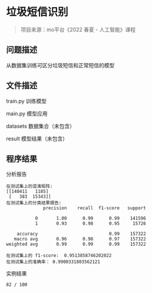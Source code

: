 # 垃圾短信识别
> 项目来源：mo平台《2022 春夏 - 人工智能》课程
## 问题描述
从数据集训练可区分垃圾短信和正常短信的模型

## 文件描述
train.py    训练模型

main.py     模型应用

datasets    数据集合（未包含）

result      模型结果（未包含）

## 程序结果
分析报告

    在测试集上的混淆矩阵: 
    [[140411   1185]
     [   383  15343]]
    在测试集上的分类结果报告:
                  precision    recall  f1-score   support

               0       1.00      0.99      0.99    141596
               1       0.93      0.98      0.95     15726

        accuracy                           0.99    157322
       macro avg       0.96      0.98      0.97    157322
    weighted avg       0.99      0.99      0.99    157322

    在测试集上的 f1-score:  0.9513858746202022
    在测试集上的准确率： 0.9900331803562121

实例结果

    82 / 100
